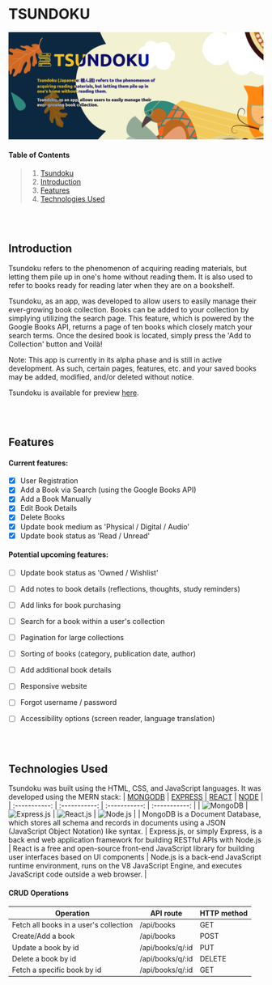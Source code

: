 # TSUNDOKU

![Tsundoku Banner](/public/images/banner.png "Tsundoku")




#### Table of Contents
> 1. [Tsundoku](#tsundoku)
> 2. [Introduction](#introduction)
> 3. [Features](#features)
> 4. [Technologies Used](#technologies-used)




<br><br>

## Introduction

Tsundoku refers to the phenomenon of acquiring reading materials, but letting them pile up in one's home without reading them. It is also used to refer to books ready for reading later when they are on a bookshelf.

Tsundoku, as an app, was developed to allow users to easily manage their ever-growing book collection. Books can be added to your collection by simplying utilizing the search page. This feature, which is powered by the Google Books API, returns a page of ten books which closely match your search terms. Once the desired book is located, simply press the 'Add to Collection' button and Voilà!

Note: This app is currently in its alpha phase and is still in active development. As such, certain pages, features, etc. and your saved books may be added, modified, and/or deleted without notice.

Tsundoku is available for preview [here](https://tsundoku-crpc.onrender.com).




<br><br>

## Features

#### Current features:
- [x] User Registration
- [x] Add a Book via Search (using the Google Books API)
- [x] Add a Book Manually
- [x] Edit Book Details
- [x] Delete Books
- [x] Update book medium as 'Physical / Digital / Audio'
- [x] Update book status as 'Read / Unread'

#### Potential upcoming features:
- [ ] Update book status as 'Owned / Wishlist'
- [ ] Add notes to book details (reflections, thoughts, study reminders)
- [ ] Add links for book purchasing
- [ ] Search for a book within a user's collection
- [ ] Pagination for large collections
- [ ] Sorting of books (category, publication date, author)
- [ ] Add additional book details
- [ ] Responsive website
- [ ] Forgot username / password
- [ ] Accessibility options (screen reader, language translation)




<br><br>

## Technologies Used

Tsundoku was built using the HTML, CSS, and JavaScript languages.
It was developed using the MERN stack:
| [MONGODB](https://www.mongodb.com/) | [EXPRESS](https://expressjs.com/) | [REACT](https://reactjs.org/) | [NODE](https://nodejs.org/en/) |
| :-----------: | :-----------: | :-----------: | :-----------: |
| ![MongoDB](https://img.shields.io/badge/MongoDB-4EA94B?style=flat&logo=mongodb&logoColor=white) | ![Express.js](https://img.shields.io/badge/Express.js-404D59?style=flat&logo=express&logoColor=white) | ![React.js](https://img.shields.io/badge/React-20232A?style=flat&logo=react&logoColor=61DAFB) | ![Node.js](https://img.shields.io/badge/Node.js-43853D?style=flat&logo=node.js&logoColor=white) |
| MongoDB is a Document Database, which stores all schema and records in documents using a JSON (JavaScript Object Notation) like syntax. | Express.js, or simply Express, is a back end web application framework for building RESTful APIs with Node.js | React is a free and open-source front-end JavaScript library for building user interfaces based on UI components | Node.js is a back-end JavaScript runtime environment, runs on the V8 JavaScript Engine, and executes JavaScript code outside a web browser. |




#### CRUD Operations

| Operation  | API route| HTTP method |
| ----------- | ----------- | ------- |
| Fetch all books in a user's collection | /api/books | GET |
| Create/Add a book | /api/books | POST |
| Update a book by id  | /api/books/q/:id | PUT |
| Delete a book by id | /api/books/q/:id | DELETE |
| Fetch a specific book by id  | /api/books/q/:id | GET |